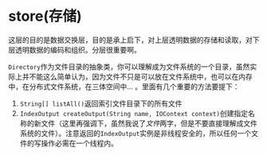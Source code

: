 # store(存储)

这层的目的是数据交换层，目的是承上启下，对上层透明数据的存储和读取，对下层透明数据的编码和组织。分层很重要啊。

`Directory`作为文件目录的抽象类，你可以理解成为文件系统的一个目录，虽然实际上并不能这么简单认为，因为文件不只是可以放在文件系统中，也可以在内存中，在分布式文件系统，在三体空间中... 。里面有几个重要的方法要提下：

1. `String[] listAll()`返回索引文件目录下的所有文件
1. `IndexOutput createOutput(String name, IOContext context)`创建指定名称的新文件（这里再强调下，虽然我说了*文件*两字，但是不要直接理解成文件系统的文件）。注意返回的`IndexOutput`实例是非线程安全的，所以任何一个文件的写操作必需在一个线程内。

